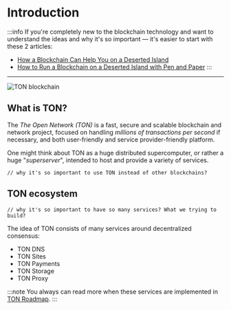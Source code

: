 # Introduction


:::info
If you're completely new to the blockchain technology and want to understand the ideas and why it's so important — it's easier to start with these 2 articles:

* [How a Blockchain Can Help You on a Deserted Island](https://talkol.medium.com/why-decentralized-consensus-blockchain-is-good-for-business-5ff263468210)
* [How to Run a Blockchain on a Deserted Island with Pen and Paper](https://talkol.medium.com/how-to-run-a-blockchain-on-a-deserted-island-with-pen-and-paper-899949ec555b)
:::

---

![TON blockchain](https://changelly.com/blog/wp-content/uploads/2020/01/ton.png)

## What is TON?

The _The Open Network (TON)_ is a fast, secure and scalable blockchain and
network project, focused on handling _millions of transactions per second_ if
necessary, and both user-friendly and service provider-friendly platform. 

One might think about TON as a huge distributed supercomputer,
or rather a huge "_superserver_", intended to host and provide a variety of
services.

```
// why it's so important to use TON instead of other blockchains?
```

## TON ecosystem

```
// why it's so important to have so many services? What we trying to build?
```

The idea of TON consists of many services around decentralized consensus:

* TON DNS
* TON Sites
* TON Payments
* TON Storage
* TON Proxy

:::note
You always can read more when these services are implemented in [TON Roadmap](https://ton.org/roadmap).
:::